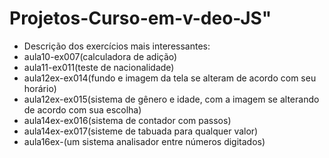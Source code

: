 # Projetos-Curso-em-v-deo-JS"   
* Descrição dos exercícios mais interessantes:
* aula10-ex007(calculadora de adição)
* aula11-ex011(teste de nacionalidade)
* aula12ex-ex014(fundo e imagem da tela se alteram de acordo com seu horário)
* aula12ex-ex015(sistema de gênero e idade, com a imagem se alterando de acordo com sua escolha)
* aula14ex-ex016(sistema de contador com passos)
* aula14ex-ex017(sisteme de tabuada para qualquer valor)
* aula16ex-(um sistema analisador entre números digitados)
